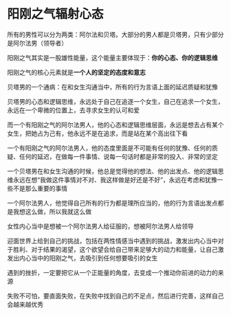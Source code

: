# 阳刚之气辐射心态
所有的男性可以分为两类：阿尔法和贝塔。大部分的男人都是贝塔男，只有少部分是阿尔法男（领导者）  

阳刚之气其实是一股雄性能量，这个能量主要体现于：**你的心态、你的逻辑思维**  

阳刚之气的核心元素就是**一个人的坚定的态度和意志**  

贝塔男的一个通病：在和女生沟通当中，所有的行为言语上面的延迟质疑和犹豫  

贝塔男的心态和逻辑思维，永远处于自己在追逐一个女生，自己在追求一个女生，永远在一个卑微的位置上，去寻求女生的认可和爱  

而一个有阳刚之气的阿尔法男人，他的心态和逻辑思维层面，永远是想去占有某个女生，把她占为己有，他永远不是在追求，而是站在某个高出往下看

一个有阳刚之气的阿尔法男人，他的态度里面是不可能有任何的犹豫、任何的质疑、任何的延迟，在做每一件事情、说每一句话时都是非常的投入、非常的坚定  

一个贝塔男在和女生沟通的时候，他总是觉得他的想法、他的出发点、他的逻辑思维永远在想“我做这件事情对不对、我这样做是好还是不好”，永远在考虑和犹豫一些不是那么重要的事情  

一个阿尔法男人，他觉得自己所有的行为都是理所应当的，他的行为言语出发点都是我想这么做，所以我就这么做  

女性内心当中是想被一个阿尔法男人给征服的，想被阿尔法男人给领导  

迎面世界上给到自己的挑战，包括在两性情感当中遇到的挑战，激发出内心当中对于胜利、对于结果的渴望，这个欲望会给自己带来足够大的动力和能量，让自己激发出内心当中的阳刚之气，去吸引到任何想要吸引的女生  

遇到的挫折，一定要把它从一个正能量的角度，去变成一个推动你前进的动力的来源  

失败不可怕，要直面失败，在失败中找到自己的不足点，然后进行完善，这样自己会越来越优秀  
